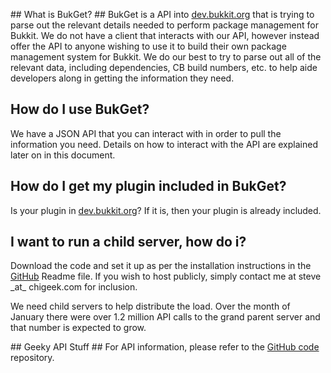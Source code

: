 ##<a name="main"> What is BukGet? </a>##
BukGet is a API into [dev.bukkit.org][dbo] that
is trying to parse out the relevant details needed to perform package
management for Bukkit.  We do not have a client that interacts with our API,
however instead offer the API to anyone wishing to use it to build their own
package management system for Bukkit.  We do our best to try to parse out all
of the relevant data, including dependencies, CB build numbers, etc. to help
aide developers along in getting the information they need.

## How do I use BukGet? ##
We have a JSON API that you can interact with in order to pull the information
you need.  Details on how to interact with the API are explained later on in
this document.

## How do I get my plugin included in BukGet? ##
Is your plugin in [dev.bukkit.org][dbo]?  If it is, then your plugin is
already included.

## I want to run a child server, how do i? ##
Download the code and set it up as per the installation instructions in the
[GitHub][github] Readme file.  If you wish to host publicly, simply contact
me at steve \_at\_ chigeek.com for inclusion.

We need child servers to help distribute the load.  Over the month of January
there were over 1.2 million API calls to the grand parent server and that
number is expected to grow.

##<a name="api" /> Geeky API Stuff </a>##
For API information, please refer to the [GitHub code][github] repository.

[dbo]: http://dev.bukkit.org
[github]: https://github.com/SteveMcGrath/bukget